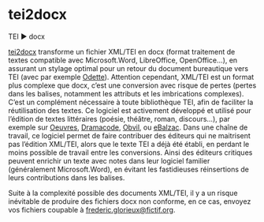 # tei2docx

TEI ► docx

<p><a href="https://github.com/oeuvres/tei2docx">tei2docx</a> transforme un fichier XML/TEI en docx (format traitement de textes compatible avec Microsoft.Word, LibreOffice, OpenOffice…), en assurant un stylage optimal pour un retour du document bureautique vers TEI (avec par exemple <a href="http://github.com/oeuvres/Odette">Odette</a>).
      Attention cependant, XML/TEI est un format plus complexe que docx, c’est une conversion avec risque de pertes (pertes dans les balises, notamment les attributs et les imbrications complexes).
      C’est un complément nécessaire à toute bibliothèque TEI, afin de faciliter la réutilisation des textes.
      Ce logiciel est activement développé et utilisé pour l’édition de textes littéraires (poésie, théâtre, roman, discours…), par exemple sur <a href="https://github.com/oeuvres/">Oeuvres</a>, <a href="https://github.com/dramacode/">Dramacode</a>, <a href="https://github.com/obvil/">Obvil</a>, ou <a href="https://github.com/ebalzac/">eBalzac</a>.
      Dans une chaîne de travail, ce logiciel permet de faire contribuer des éditeurs qui ne maitrisent pas l’édition XML/TEI, alors que le texte TEI a déjà été établi, en perdant le moins possible de travail entre les conversions.
      Ainsi des éditeurs critiques peuvent enrichir un texte avec notes dans leur logiciel familier (généralement Microsoft.Word), en évitant les fastidieuses réinsertions de leurs contributions dans les balises.</p>
      
Suite à la complexité possible des documents XML/TEI, il y a un risque inévitable de produire des fichiers docx non conforme, en ce cas, envoyez vos fichiers coupable à 
<frederic.glorieux@fictif.org>.
